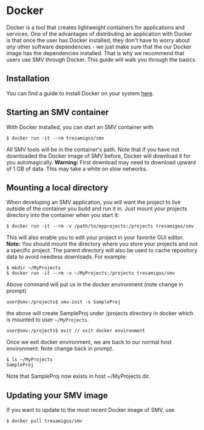# Docker

Docker is a tool that creates lightweight containers for applications and services. One of the advantages of distributing an application with Docker is that once the user has Docker installed, they don't have to worry about _any_ other software dependencies - we just make sure that the our Docker image has the dependencies installed. That is why we recommend that users use SMV through Docker. This guide will walk you through the basics.

## Installation

You can find a guide to install Docker on your system [here](https://www.docker.com/products/overview#/install_the_platform).

## Starting an SMV container

With Docker installed, you can start an SMV container with
```
$ docker run -it --rm tresamigos/smv
```
All SMV tools will be in the container's path. Note that if you have not downloaded the Docker image of SMV before, Docker will download it for you automagically.  **Warning:** First download may need to download upward of 1 GB of data.  This may take a while on slow networks.

## Mounting a local directory

When developing an SMV application, you will want the project to live outside of the container you build and run it in. Just mount your projects directory into the container when you start it:
```
$ docker run -it --rm -v /path/to/myprojects:/projects tresamigos/smv
```
This will also enable you to edit your project in your favorite GUI editor.  **Note:** You should mount the directory where you store your projects and not a specific project.  The parent directory will also be used to cache repository data to avoid needless downloads.  For example:

```
$ mkdir ~/MyProjects
$ docker run -it --rm -v ~/MyProjects:/projects tresamigos/smv
```
Above command will put us in the docker environment (note change in prompt)
```
user@smv:/projects$ smv-init -s SampleProj
```
the above will create SampleProj under /projects directory in docker which is mounted to user `~/MyProjects`.
```
user@smv:/projects$ exit // exit docker environment
```
Once we exit docker environment, we are back to our normal host environment.  Note change back in prompt.
```
$ ls ~/MyProjects
SampleProj
```
Note that SampleProj now exists in host ~/MyProjects dir.

## Updating your SMV image

If you want to update to the most recent Docker image of SMV, use
```
$ docker pull tresamigos/smv
```

